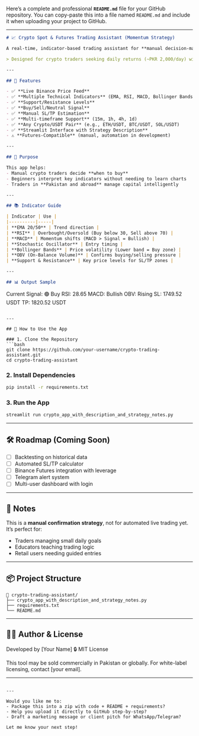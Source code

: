 Here’s a complete and professional **`README.md`** file for your GitHub repository. You can copy-paste this into a file named `README.md` and include it when uploading your project to GitHub.

---

```markdown
# 📈 Crypto Spot & Futures Trading Assistant (Momentum Strategy)

A real-time, indicator-based trading assistant for **manual decision-making** on **crypto/USDT pairs** using Binance data.

> Designed for crypto traders seeking daily returns (~PKR 2,000/day) with a **clear Buy/Sell signal**, volume confirmation, and SL/TP levels. Ideal for use in Pakistan and internationally.

---

## 🔧 Features

- ✅ **Live Binance Price Feed**
- ✅ **Multiple Technical Indicators** (EMA, RSI, MACD, Bollinger Bands, OBV)
- ✅ **Support/Resistance Levels**
- ✅ **Buy/Sell/Neutral Signal**
- ✅ **Manual SL/TP Estimation**
- ✅ **Multi-timeframe Support** (15m, 1h, 4h, 1d)
- ✅ **Any Crypto/USDT Pair** (e.g., ETH/USDT, BTC/USDT, SOL/USDT)
- ✅ **Streamlit Interface with Strategy Description**
- ⚠️ **Futures-Compatible** (manual, automation in development)

---

## 📌 Purpose

This app helps:
- Manual crypto traders decide **when to buy**
- Beginners interpret key indicators without needing to learn charts
- Traders in **Pakistan and abroad** manage capital intelligently

---

## 📚 Indicator Guide

| Indicator | Use |
|----------|-----|
| **EMA 20/50** | Trend direction |
| **RSI** | Overbought/Oversold (Buy below 30, Sell above 70) |
| **MACD** | Momentum shifts (MACD > Signal = Bullish) |
| **Stochastic Oscillator** | Entry timing |
| **Bollinger Bands** | Price volatility (Lower band = Buy zone) |
| **OBV (On-Balance Volume)** | Confirms buying/selling pressure |
| **Support & Resistance** | Key price levels for SL/TP zones |

---

## 📊 Output Sample

```

Current Signal: 🟢 Buy
RSI: 28.65
MACD: Bullish
OBV: Rising
SL: 1749.52 USDT
TP: 1820.52 USDT

````

---

## 🚀 How to Use the App

### 1. Clone the Repository
```bash
git clone https://github.com/your-username/crypto-trading-assistant.git
cd crypto-trading-assistant
````

### 2. Install Dependencies

```bash
pip install -r requirements.txt
```

### 3. Run the App

```bash
streamlit run crypto_app_with_description_and_strategy_notes.py
```

---

## 🛠️ Roadmap (Coming Soon)

* [ ] Backtesting on historical data
* [ ] Automated SL/TP calculator
* [ ] Binance Futures integration with leverage
* [ ] Telegram alert system
* [ ] Multi-user dashboard with login

---

## 🧠 Notes

This is a **manual confirmation strategy**, not for automated live trading yet. It’s perfect for:

* Traders managing small daily goals
* Educators teaching trading logic
* Retail users needing guided entries

---

## 📦 Project Structure

```
📁 crypto-trading-assistant/
├── crypto_app_with_description_and_strategy_notes.py
├── requirements.txt
└── README.md
```

---

## 🧑‍💼 Author & License

Developed by \[Your Name]
🔒 MIT License

This tool may be sold commercially in Pakistan or globally. For white-label licensing, contact \[your email].

---

```

---

Would you like me to:
- Package this into a zip with code + README + requirements?
- Help you upload it directly to GitHub step-by-step?
- Draft a marketing message or client pitch for WhatsApp/Telegram?

Let me know your next step!
```
